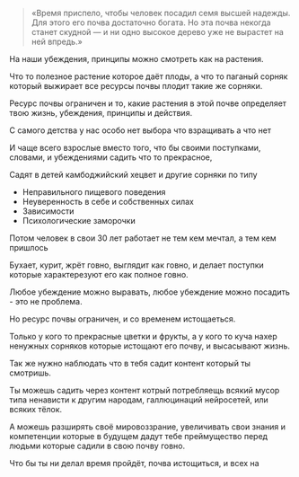 > «Время приспело, чтобы человек посадил семя высшей надежды. Для этого его почва достаточно богата. Но эта почва некогда станет скудной — и ни одно высокое дерево уже не вырастет на ней впредь.»

На наши убеждения, принципы можно смотреть как на растения.

Что то полезное растение которое даёт плоды, а что то паганый сорняк который выжирает все ресурсы почвы плодит такие же сорняки.

Ресурс почвы ограничен и то, какие растения в этой почве определяет твою жизнь, убеждения, принципы и действия.

С самого детства у нас особо нет выбора что взращивать а что нет

И чаще всего взрослые вместо того, что бы своими поступками, словами, и убеждениями садить что то прекрасное,

Садят в детей камбоджийский хецвет и другие сорняки по типу 
- Неправильного пищевого поведения
- Неуверенность в себе и собственных силах
- Зависимости
- Психологические заморочки

Потом человек в свои 30 лет работает не тем кем мечтал, а тем кем пришлось

Бухает, курит, жрёт говно, выглядит как говно, и делает поступки которые характерезуют его как полное говно.

Любое убеждение можно выравать, любое убеждение можно посадить - это не проблема.

Но ресурс почвы ограничен, и со временем истощаеться.

Только у кого то прекрасные цветки и фрукты, а у кого то куча нахер ненужных сорняков которые истощают его почву, и высасывают жизнь.

Так же нужно наблюдать что в тебя садит контент который ты смотришь.

Ты можешь садить через контент котрый потребляещь всякий мусор типа ненависти к другим народам, галлюцинаций нейросетей, или всяких тёлок.

А можешь разширять своё мировоззрание, увеличивать свои знания и компетенции которые в будущем дадут тебе преймущество перед людьми которые садили в свою почву говно.

Что бы ты ни делал время пройдёт, почва истощиться, и всех на